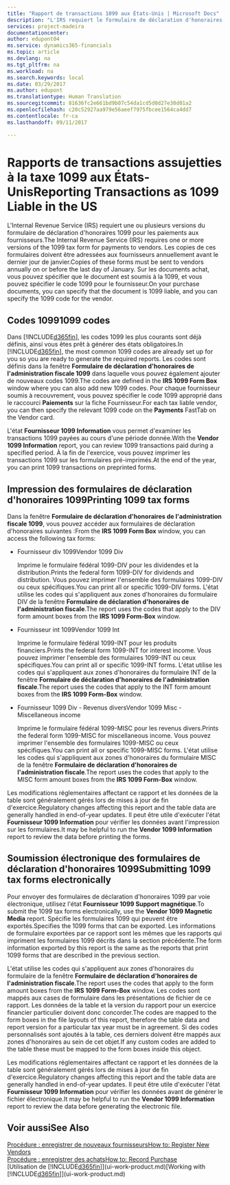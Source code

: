```yaml
---
title: "Rapport de transactions 1099 aux États-Unis | Microsoft Docs"
description: "L'IRS requiert le formulaire de déclaration d'honoraires 1099 pour les paiements aux fournisseurs et vous pouvez spécifier un document achat est soumis à la 1099 et indiquer le code 1099 du fournisseur."
services: project-madeira
documentationcenter: 
author: edupont04
ms.service: dynamics365-financials
ms.topic: article
ms.devlang: na
ms.tgt_pltfrm: na
ms.workload: na
ms.search.keywords: local
ms.date: 03/29/2017
ms.author: edupont
ms.translationtype: Human Translation
ms.sourcegitcommit: 81636fc2e661bd9b07c54da1cd5d0d27e30d01a2
ms.openlocfilehash: c20c52927aa979e56aeef7975fbcee1564ca4dd7
ms.contentlocale: fr-ca
ms.lasthandoff: 09/11/2017

---
```

# <a name="reporting-transactions-as-1099-liable-in-the-us"></a><span data-ttu-id="fef81-103">Rapports de transactions assujetties à la taxe 1099 aux États-Unis</span><span class="sxs-lookup"><span data-stu-id="fef81-103">Reporting Transactions as 1099 Liable in the US</span></span>

<span data-ttu-id="fef81-104">L'Internal Revenue Service (IRS) requiert une ou plusieurs versions du formulaire de déclaration d'honoraires 1099 pour les paiements aux fournisseurs.</span><span class="sxs-lookup"><span data-stu-id="fef81-104">The Internal Revenue Service (IRS) requires one or more versions of the 1099 tax form for payments to vendors.</span></span> <span data-ttu-id="fef81-105">Les copies de ces formulaires doivent être adressées aux fournisseurs annuellement avant le dernier jour de janvier.</span><span class="sxs-lookup"><span data-stu-id="fef81-105">Copies of these forms must be sent to vendors annually on or before the last day of January.</span></span> <span data-ttu-id="fef81-106">Sur les documents achat, vous pouvez spécifier que le document est soumis à la 1099, et vous pouvez spécifier le code 1099 pour le fournisseur.</span><span class="sxs-lookup"><span data-stu-id="fef81-106">On your purchase documents, you can specify that the document is 1099 liable, and you can specify the 1099 code for the vendor.</span></span>  

## <a name="1099-codes"></a><span data-ttu-id="fef81-107">Codes 1099</span><span class="sxs-lookup"><span data-stu-id="fef81-107">1099 codes</span></span>
<span data-ttu-id="fef81-108">Dans [!INCLUDE[d365fin](includes/d365fin_md.md)], les codes 1099 les plus courants sont déjà définis, ainsi vous êtes prêt à générer des états obligatoires.</span><span class="sxs-lookup"><span data-stu-id="fef81-108">In [!INCLUDE[d365fin](includes/d365fin_md.md)], the most common 1099 codes are already set up for you so you are ready to generate the required reports.</span></span> <span data-ttu-id="fef81-109">Les codes sont définis dans la fenêtre **Formulaire de déclaration d'honoraires de l'administration fiscale 1099** dans laquelle vous pouvez également ajouter de nouveaux codes 1099.</span><span class="sxs-lookup"><span data-stu-id="fef81-109">The codes are defined in the **IRS 1099 Form Box** window where you can also add new 1099 codes.</span></span> <span data-ttu-id="fef81-110">Pour chaque fournisseur soumis à recouvrement, vous pouvez spécifier le code 1099 approprié dans le raccourci **Paiements** sur la fiche Fournisseur.</span><span class="sxs-lookup"><span data-stu-id="fef81-110">For each tax liable vendor, you can then specify the relevant 1099 code on the **Payments** FastTab on the Vendor card.</span></span>  

<span data-ttu-id="fef81-111">L'état **Fournisseur 1099 Information** vous permet d'examiner les transactions 1099 payées au cours d'une période donnée.</span><span class="sxs-lookup"><span data-stu-id="fef81-111">With the **Vendor 1099 Information** report, you can review 1099 transactions paid during a specified period.</span></span> <span data-ttu-id="fef81-112">À la fin de l'exercice, vous pouvez imprimer les transactions 1099 sur les formulaires pré-imprimés.</span><span class="sxs-lookup"><span data-stu-id="fef81-112">At the end of the year, you can print 1099 transactions on preprinted forms.</span></span>  

## <a name="printing-1099-tax-forms"></a><span data-ttu-id="fef81-113">Impression des formulaires de déclaration d'honoraires 1099</span><span class="sxs-lookup"><span data-stu-id="fef81-113">Printing 1099 tax forms</span></span>
<span data-ttu-id="fef81-114">Dans la fenêtre **Formulaire de déclaration d'honoraires de l'administration fiscale 1099**, vous pouvez accéder aux formulaires de déclaration d'honoraires suivantes :</span><span class="sxs-lookup"><span data-stu-id="fef81-114">From the **IRS 1099 Form Box** window, you can access the following tax forms:</span></span>  

* <span data-ttu-id="fef81-115">Fournisseur div 1099</span><span class="sxs-lookup"><span data-stu-id="fef81-115">Vendor 1099 Div</span></span>  

  <span data-ttu-id="fef81-116">Imprime le formulaire fédéral 1099-DIV pour les dividendes et la distribution.</span><span class="sxs-lookup"><span data-stu-id="fef81-116">Prints the federal form 1099-DIV for dividends and distribution.</span></span> <span data-ttu-id="fef81-117">Vous pouvez imprimer l'ensemble des formulaires 1099-DIV ou ceux spécifiques.</span><span class="sxs-lookup"><span data-stu-id="fef81-117">You can print all or specific 1099-DIV forms.</span></span> <span data-ttu-id="fef81-118">L'état utilise les codes qui s'appliquent aux zones d'honoraires du formulaire DIV de la fenêtre **Formulaire de déclaration d'honoraires de l'administration fiscale**.</span><span class="sxs-lookup"><span data-stu-id="fef81-118">The report uses the codes that apply to the DIV form amount boxes from the **IRS 1099 Form-Box** window.</span></span>  
* <span data-ttu-id="fef81-119">Fournisseur int 1099</span><span class="sxs-lookup"><span data-stu-id="fef81-119">Vendor 1099 Int</span></span>  

  <span data-ttu-id="fef81-120">Imprime le formulaire fédéral 1099-INT pour les produits financiers.</span><span class="sxs-lookup"><span data-stu-id="fef81-120">Prints the federal form 1099-INT for interest income.</span></span> <span data-ttu-id="fef81-121">Vous pouvez imprimer l'ensemble des formulaires 1099-INT ou ceux spécifiques.</span><span class="sxs-lookup"><span data-stu-id="fef81-121">You can print all or specific 1099-INT forms.</span></span> <span data-ttu-id="fef81-122">L'état utilise les codes qui s'appliquent aux zones d'honoraires du formulaire INT de la fenêtre **Formulaire de déclaration d'honoraires de l'administration fiscale**.</span><span class="sxs-lookup"><span data-stu-id="fef81-122">The report uses the codes that apply to the INT form amount boxes from the **IRS 1099 Form-Box** window.</span></span>  
* <span data-ttu-id="fef81-123">Fournisseur 1099 Div - Revenus divers</span><span class="sxs-lookup"><span data-stu-id="fef81-123">Vendor 1099 Misc - Miscellaneous income</span></span>  

  <span data-ttu-id="fef81-124">Imprime le formulaire fédéral 1099-MISC pour les revenus divers.</span><span class="sxs-lookup"><span data-stu-id="fef81-124">Prints the federal form 1099-MISC for miscellaneous income.</span></span> <span data-ttu-id="fef81-125">Vous pouvez imprimer l'ensemble des formulaires 1099-MISC ou ceux spécifiques.</span><span class="sxs-lookup"><span data-stu-id="fef81-125">You can print all or specific 1099-MISC forms.</span></span> <span data-ttu-id="fef81-126">L'état utilise les codes qui s'appliquent aux zones d'honoraires du formulaire MISC de la fenêtre **Formulaire de déclaration d'honoraires de l'administration fiscale**.</span><span class="sxs-lookup"><span data-stu-id="fef81-126">The report uses the codes that apply to the MISC form amount boxes from the **IRS 1099 Form-Box** window.</span></span>  

<span data-ttu-id="fef81-127">Les modifications réglementaires affectant ce rapport et les données de la table sont généralement gérés lors de mises à jour de fin d'exercice.</span><span class="sxs-lookup"><span data-stu-id="fef81-127">Regulatory changes affecting this report and the table data are generally handled in end-of-year updates.</span></span>
<span data-ttu-id="fef81-128">Il peut être utile d'exécuter l'état **Fournisseur 1099 Information** pour vérifier les données avant l'impression sur les formulaires.</span><span class="sxs-lookup"><span data-stu-id="fef81-128">It may be helpful to run the **Vendor 1099 Information** report to review the data before printing the forms.</span></span>

## <a name="submitting-1099-tax-forms-electronically"></a><span data-ttu-id="fef81-129">Soumission électronique des formulaires de déclaration d'honoraires 1099</span><span class="sxs-lookup"><span data-stu-id="fef81-129">Submitting 1099 tax forms electronically</span></span>
<span data-ttu-id="fef81-130">Pour envoyer des formulaires de déclaration d'honoraires 1099 par voie électronique, utilisez l'état **Fournisseur 1099 Support magnétique**.</span><span class="sxs-lookup"><span data-stu-id="fef81-130">To submit the 1099 tax forms electronically, use the **Vendor 1099 Magnetic Media** report.</span></span> <span data-ttu-id="fef81-131">Spécifie les formulaires 1099 qui peuvent être exportés.</span><span class="sxs-lookup"><span data-stu-id="fef81-131">Specifies the 1099 forms that can be exported.</span></span> <span data-ttu-id="fef81-132">Les informations de formulaire exportées par ce rapport sont les mêmes que les rapports qui impriment les formulaires 1099 décrits dans la section précédente.</span><span class="sxs-lookup"><span data-stu-id="fef81-132">The form information exported by this report is the same as the reports that print 1099 forms that are described in the previous section.</span></span>  

<span data-ttu-id="fef81-133">L'état utilise les codes qui s'appliquent aux zones d'honoraires du formulaire de la fenêtre **Formulaire de déclaration d'honoraires de l'administration fiscale**.</span><span class="sxs-lookup"><span data-stu-id="fef81-133">The report uses the codes that apply to the form amount boxes from the **IRS 1099 Form-Box** window.</span></span> <span data-ttu-id="fef81-134">Les codes sont mappés aux cases de formulaire dans les présentations de fichier de ce rapport. Les données de la table et la version du rapport pour un exercice financier particulier doivent donc concorder.</span><span class="sxs-lookup"><span data-stu-id="fef81-134">The codes are mapped to the form boxes in the file layouts of this report, therefore the table data and report version for a particular tax year must be in agreement.</span></span> <span data-ttu-id="fef81-135">Si des codes personnalisés sont ajoutés à la table, ces derniers doivent être mappés aux zones d'honoraires au sein de cet objet.</span><span class="sxs-lookup"><span data-stu-id="fef81-135">If any custom codes are added to the table these must be mapped to the form boxes inside this object.</span></span>  

<span data-ttu-id="fef81-136">Les modifications réglementaires affectant ce rapport et les données de la table sont généralement gérés lors de mises à jour de fin d'exercice.</span><span class="sxs-lookup"><span data-stu-id="fef81-136">Regulatory changes affecting this report and the table data are generally handled in end-of-year updates.</span></span>
<span data-ttu-id="fef81-137">Il peut être utile d'exécuter l'état **Fournisseur 1099 Information** pour vérifier les données avant de générer le fichier électronique.</span><span class="sxs-lookup"><span data-stu-id="fef81-137">It may be helpful to run the **Vendor 1099 Information** report to review the data before generating the electronic file.</span></span>  

## <a name="see-also"></a><span data-ttu-id="fef81-138">Voir aussi</span><span class="sxs-lookup"><span data-stu-id="fef81-138">See Also</span></span>
[<span data-ttu-id="fef81-139">Procédure : enregistrer de nouveaux fournisseurs</span><span class="sxs-lookup"><span data-stu-id="fef81-139">How to: Register New Vendors</span></span>](purchasing-how-register-new-vendors.md)  
[<span data-ttu-id="fef81-140">Procédure : enregistrer des achats</span><span class="sxs-lookup"><span data-stu-id="fef81-140">How to: Record Purchase</span></span>](purchasing-how-record-purchases.md)  
<span data-ttu-id="fef81-141">[Utilisation de [!INCLUDE[d365fin](includes/d365fin_md.md)]](ui-work-product.md)</span><span class="sxs-lookup"><span data-stu-id="fef81-141">[Working with [!INCLUDE[d365fin](includes/d365fin_md.md)]](ui-work-product.md)</span></span>  

